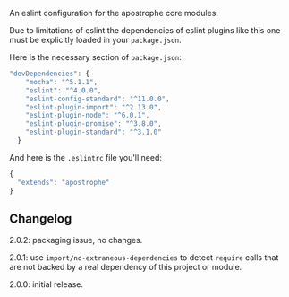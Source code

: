 An eslint configuration for the apostrophe core modules.

Due to limitations of eslint the dependencies of eslint plugins like this one
must be explicitly loaded in your `package.json`.

Here is the necessary section of `package.json`:

```javascript
"devDependencies": {
    "mocha": "^5.1.1",
    "eslint": "^4.0.0",
    "eslint-config-standard": "^11.0.0",
    "eslint-plugin-import": "^2.13.0",
    "eslint-plugin-node": "^6.0.1",
    "eslint-plugin-promise": "^3.8.0",
    "eslint-plugin-standard": "^3.1.0"
  }
```

And here is the `.eslintrc` file you'll need:

```javascript
{
  "extends": "apostrophe"
}
```

## Changelog

2.0.2: packaging issue, no changes.

2.0.1: use `import/no-extraneous-dependencies` to detect `require` calls that are not backed by a real dependency of this project or module.

2.0.0: initial release.
